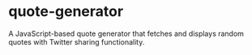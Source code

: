 # quote-generator
A JavaScript-based quote generator that fetches and displays random quotes with Twitter sharing functionality.
